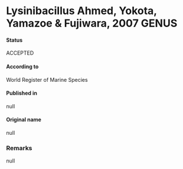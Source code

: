 # Lysinibacillus Ahmed, Yokota, Yamazoe & Fujiwara, 2007 GENUS

#### Status
ACCEPTED

#### According to
World Register of Marine Species

#### Published in
null

#### Original name
null

### Remarks
null